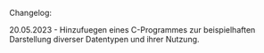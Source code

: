 Changelog:

20.05.2023 - Hinzufuegen eines C-Programmes zur beispielhaften Darstellung diverser Datentypen und ihrer Nutzung.
